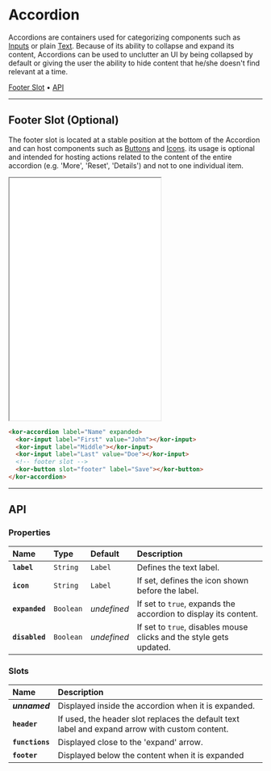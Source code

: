 # Accordion

Accordions are containers used for categorizing components such as [Inputs](components/input) or plain [Text](components/text). Because of its ability to collapse and expand its content, Accordions can be used to unclutter an UI by being collapsed by default or giving the user the ability to hide content that he/she doesn't find relevant at a time.

[Footer Slot](components/accordion#footer-slot) • [API](components/accordion#api)

---

## Footer Slot (Optional)

The footer slot is located at a stable position at the bottom of the Accordion and can host components such as [Buttons](components/button) and [Icons](components/icon). its usage is optional and intended for hosting actions related to the content of the entire accordion (e.g. 'More', 'Reset', 'Details') and not to one individual item.

<iframe src="./assets/docs/components/accordion/footer-slot.html" height="480px"></iframe>

```html
<kor-accordion label="Name" expanded>
  <kor-input label="First" value="John"></kor-input>
  <kor-input label="Middle"></kor-input>
  <kor-input label="Last" value="Doe"></kor-input>
  <!-- footer slot -->
  <kor-button slot="footer" label="Save"></kor-button>
</kor-accordion>
```

---

## API

### Properties

| Name | Type | Default | Description |
| :-- | :-- | :-- | :-- |
| **`label`** | `String` | `Label` | Defines the text label. |
| **`icon`** | `String` | `Label` | If set, defines the icon shown before the label. |
| **`expanded`** | `Boolean` | _undefined_ | If set to `true`, expands the accordion to display its content. |
| **`disabled`** | `Boolean` | _undefined_ | If set to `true`, disables mouse clicks and the style gets updated. |

### Slots

| Name | Description |
| :-- | :-- |
| **_unnamed_** | Displayed inside the accordion when it is expanded. |
| **`header`** | If used, the header slot replaces the default text label and expand arrow with custom content. |
| **`functions`** | Displayed close to the 'expand' arrow. |
| **`footer`** | Displayed below the content when it is expanded |